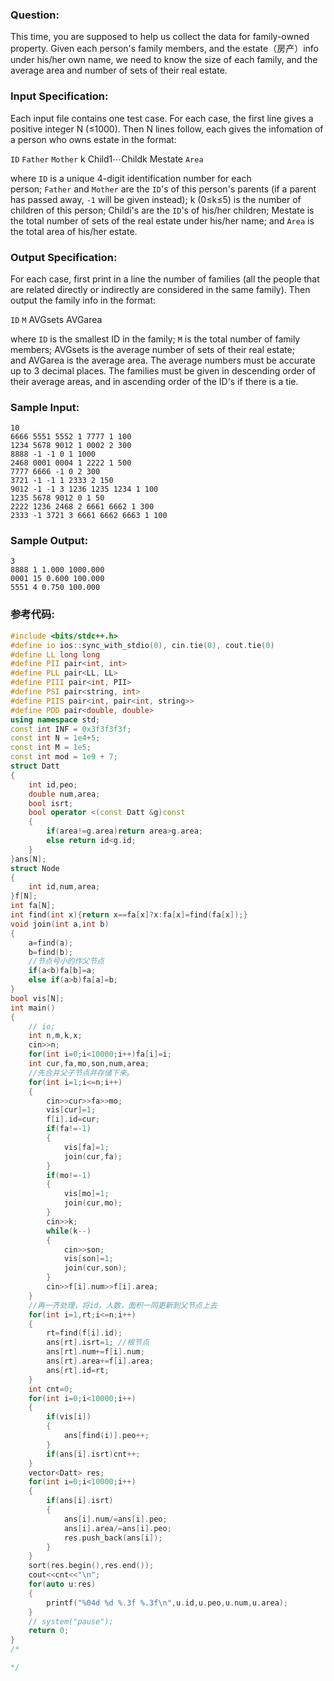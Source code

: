 ### Question:
This time, you are supposed to help us collect the data for family-owned property. Given each person's family members, and the estate（房产）info under his/her own name, we need to know the size of each family, and the average area and number of sets of their real estate.

### Input Specification:

Each input file contains one test case. For each case, the first line gives a positive integer N (≤1000). Then N lines follow, each gives the infomation of a person who owns estate in the format:

`ID` `Father` `Mother` k Child1​⋯Childk​ Mestate​ `Area`

where `ID` is a unique 4-digit identification number for each person; `Father` and `Mother` are the `ID`'s of this person's parents (if a parent has passed away, `-1` will be given instead); k (0≤k≤5) is the number of children of this person; Childi​'s are the `ID`'s of his/her children; Mestate​ is the total number of sets of the real estate under his/her name; and `Area` is the total area of his/her estate.

### Output Specification:

For each case, first print in a line the number of families (all the people that are related directly or indirectly are considered in the same family). Then output the family info in the format:

`ID` `M` AVGsets​ AVGarea​

where `ID` is the smallest ID in the family; `M` is the total number of family members; AVGsets​ is the average number of sets of their real estate; and AVGarea​ is the average area. The average numbers must be accurate up to 3 decimal places. The families must be given in descending order of their average areas, and in ascending order of the ID's if there is a tie.

### Sample Input:

```in
10
6666 5551 5552 1 7777 1 100
1234 5678 9012 1 0002 2 300
8888 -1 -1 0 1 1000
2468 0001 0004 1 2222 1 500
7777 6666 -1 0 2 300
3721 -1 -1 1 2333 2 150
9012 -1 -1 3 1236 1235 1234 1 100
1235 5678 9012 0 1 50
2222 1236 2468 2 6661 6662 1 300
2333 -1 3721 3 6661 6662 6663 1 100
```

### Sample Output:

```out
3
8888 1 1.000 1000.000
0001 15 0.600 100.000
5551 4 0.750 100.000
```

### 参考代码:
```c++
#include <bits/stdc++.h>
#define io ios::sync_with_stdio(0), cin.tie(0), cout.tie(0)
#define LL long long
#define PII pair<int, int>
#define PLL pair<LL, LL>
#define PIII pair<int, PII>
#define PSI pair<string, int>
#define PIIS pair<int, pair<int, string>>
#define PDD pair<double, double>
using namespace std;
const int INF = 0x3f3f3f3f;
const int N = 1e4+5;
const int M = 1e5;
const int mod = 1e9 + 7;
struct Datt
{
	int id,peo;
	double num,area;
	bool isrt;
	bool operator <(const Datt &g)const
	{
		if(area!=g.area)return area>g.area;
		else return id<g.id;
	}
}ans[N];
struct Node
{
	int id,num,area;
}f[N];
int fa[N];
int find(int x){return x==fa[x]?x:fa[x]=find(fa[x]);}
void join(int a,int b)
{
	a=find(a);
	b=find(b);
	//节点号小的作父节点
	if(a<b)fa[b]=a;
	else if(a>b)fa[a]=b;
}
bool vis[N];
int main()
{
	// io;
	int n,m,k,x;
	cin>>n;
	for(int i=0;i<10000;i++)fa[i]=i;
	int cur,fa,mo,son,num,area;
	//先合并父子节点并存储下来。
	for(int i=1;i<=n;i++)
	{
		cin>>cur>>fa>>mo;
		vis[cur]=1;
		f[i].id=cur;
		if(fa!=-1)
		{
			vis[fa]=1;
			join(cur,fa);
		}
		if(mo!=-1)
		{
			vis[mo]=1;
			join(cur,mo);
		}
		cin>>k;
		while(k--)
		{
			cin>>son;
			vis[son]=1;
			join(cur,son);
		}
		cin>>f[i].num>>f[i].area;
	}
	//再一齐处理，将id，人数，面积一同更新到父节点上去
	for(int i=1,rt;i<=n;i++)
	{
		rt=find(f[i].id);
		ans[rt].isrt=1; //根节点
		ans[rt].num+=f[i].num;
		ans[rt].area+=f[i].area;
		ans[rt].id=rt;
	}
	int cnt=0;
	for(int i=0;i<10000;i++)
	{
		if(vis[i])
		{
			ans[find(i)].peo++;
		}
		if(ans[i].isrt)cnt++;
	}
	vector<Datt> res;
	for(int i=0;i<10000;i++)
	{
		if(ans[i].isrt)
		{
			ans[i].num/=ans[i].peo;
			ans[i].area/=ans[i].peo;
			res.push_back(ans[i]);
		}
	}
	sort(res.begin(),res.end());
	cout<<cnt<<"\n";
	for(auto u:res)
	{
		printf("%04d %d %.3f %.3f\n",u.id,u.peo,u.num,u.area);
	}
	// system("pause");
	return 0;
}
/*

*/

```